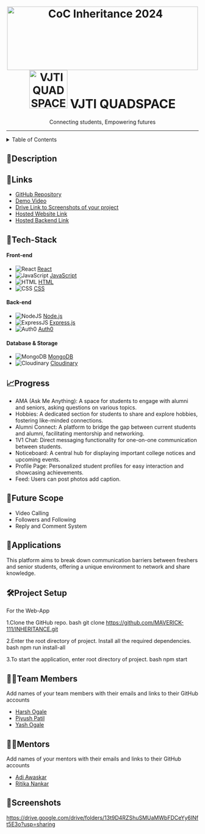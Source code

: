 <h1 align="center">
  <a href="https://github.com/CommunityOfCoders/Inheritance-2024">
    <img src="./Untitled.png" alt="CoC Inheritance 2024" width="500" height="166">
  </a>
  <br>
  <div style="display: inline-flex; align-items: center; gap: 10px;">
    <img src="https://i.postimg.cc/GmvR1w0L/final-transparent-image.png" alt="VJTI QUADSPACE" width="100" height="100">
  </div>
  <span style="font-size: 32px; font-weight: bold;">VJTI QUADSPACE</span>
</h1>

<div align="center">
   Connecting students, Empowering futures
</div>
<hr>

<details>
<summary>Table of Contents</summary>

- [Description](#description)
- [Links](#links)
- [Tech Stack](#tech-stack)
- [Progress](#progress)
- [Future Scope](#future-scope)
- [Applications](#applications)
- [Project Setup](#project-setup)
- [Usage](#usage)
- [Team Members](#team-members)
- [Mentors](#mentors)
- [Screenshots](#screenshots)

</details>

## 📝Description



## 🔗Links

- [GitHub Repository](https://github.com/MAVERICK-111/INHERITANCE)
- [Demo Video](https://drive.google.com/file/d/1fzmlrUfLKLRxnpMlP9BvnPgdesxgwYww/view?usp=sharing)
- [Drive Link to Screenshots of your project](https://drive.google.com/drive/folders/13t9D4RZShuSMUaMWbFDCeYy6INft5E3o?usp=sharing)
- [Hosted Website Link](https://quadspace-xi.vercel.app/)
- [Hosted Backend Link](https://inheritance-backend-2wuj.onrender.com)



## 🤖Tech-Stack

#### Front-end  
- ![React](https://img.shields.io/badge/-React-61DAFB?logo=react&logoColor=white&style=flat) [React](https://react.dev/)  
- ![JavaScript](https://img.shields.io/badge/-JavaScript-F7DF1E?logo=javascript&logoColor=black&style=flat) [JavaScript](https://developer.mozilla.org/en-US/docs/Web/JavaScript)  
- ![HTML](https://img.shields.io/badge/-HTML-E34F26?logo=html5&logoColor=white&style=flat) [HTML](https://developer.mozilla.org/en-US/docs/Web/HTML)  
- ![CSS](https://img.shields.io/badge/-CSS-1572B6?logo=css3&logoColor=white&style=flat) [CSS](https://developer.mozilla.org/en-US/docs/Web/CSS)  

#### Back-end  
- ![NodeJS](https://img.shields.io/badge/-Node.js-339933?logo=node.js&logoColor=white&style=flat) [Node.js](https://nodejs.org/)  
- ![ExpressJS](https://img.shields.io/badge/-Express.js-000000?logo=express&logoColor=white&style=flat) [Express.js](https://expressjs.com/)  
- ![Auth0](https://img.shields.io/badge/-Auth0-EB5424?logo=auth0&logoColor=white&style=flat) [Auth0](https://auth0.com/)  

#### Database & Storage  
- ![MongoDB](https://img.shields.io/badge/-MongoDB-47A248?logo=mongodb&logoColor=white&style=flat) [MongoDB](https://www.mongodb.com/)  
- ![Cloudinary](https://img.shields.io/badge/-Cloudinary-3448C5?logo=cloudinary&logoColor=white&style=flat) [Cloudinary](https://cloudinary.com/)  




## 📈Progress

- AMA (Ask Me Anything): A space for students to engage with alumni and seniors, asking questions on various topics.
- Hobbies: A dedicated section for students to share and explore hobbies, fostering like-minded connections.
- Alumni Connect: A platform to bridge the gap between current students and alumni, facilitating mentorship and networking.
- 1V1 Chat: Direct messaging functionality for one-on-one communication between students.
- Noticeboard: A central hub for displaying important college notices and upcoming events.
- Profile Page: Personalized student profiles for easy interaction and showcasing achievements.
- Feed: Users can post photos add caption.





## 🔮Future Scope
- Video Calling
- Followers and Following
- Reply and Comment System 


## 💸Applications
This platform aims to break down communication barriers between freshers and senior students, offering a unique environment to network and share knowledge.


## 🛠Project Setup

For the Web-App

1.Clone the GitHub repo.
bash
git clone <https://github.com/MAVERICK-111/INHERITANCE.git>

2.Enter the root directory of project. Install all the required dependencies.
bash
  npm run install-all


3.To start the application, enter root directory of project.
bash
  npm start


## 👨‍💻Team Members

Add names of your team members with their emails and links to their GitHub accounts

- [Harsh Ogale ](https://github.com/harshogale04)
- [Piyush Patil](https://github.com/MAVERICK-111)
- [Yash Ogale ](https://github.com/yashogale30)

## 👨‍🏫Mentors

Add names of your mentors with their emails and links to their GitHub accounts

- [Adi Awaskar ](https://github.com/adiawaskar)
- [Ritika Nankar ](https://github.com/Ritika128)

## 📱Screenshots


https://drive.google.com/drive/folders/13t9D4RZShuSMUaMWbFDCeYy6INft5E3o?usp=sharing
